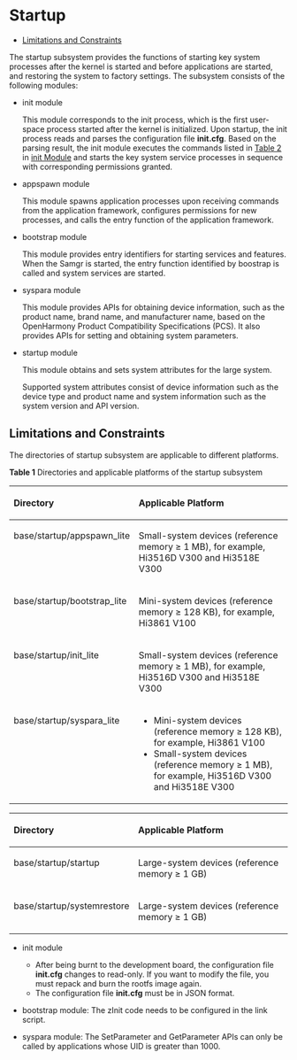 # Startup<a name="EN-US_TOPIC_0000001063402122"></a>

-   [Limitations and Constraints](#section2029921310472)

The startup subsystem provides the functions of starting key system processes after the kernel is started and before applications are started, and restoring the system to factory settings. The subsystem consists of the following modules:

-   init module

    This module corresponds to the init process, which is the first user-space process started after the kernel is initialized. Upon startup, the init process reads and parses the configuration file  **init.cfg**. Based on the parsing result, the init module executes the commands listed in  [Table 2](init-module.md#table122681439144112)  in  [init Module](init-module.md)  and starts the key system service processes in sequence with corresponding permissions granted.

-   appspawn module

    This module spawns application processes upon receiving commands from the application framework, configures permissions for new processes, and calls the entry function of the application framework.

-   bootstrap module

    This module provides entry identifiers for starting services and features. When the Samgr is started, the entry function identified by boostrap is called and system services are started.

-   syspara module

    This module provides APIs for obtaining device information, such as the product name, brand name, and manufacturer name, based on the OpenHarmony Product Compatibility Specifications \(PCS\). It also provides APIs for setting and obtaining system parameters.

-   startup module

    This module obtains and sets system attributes for the large system.

    Supported system attributes consist of device information such as the device type and product name and system information such as the system version and API version.


## Limitations and Constraints<a name="section2029921310472"></a>

The directories of startup subsystem are applicable to different platforms.

**Table  1**  Directories and applicable platforms of the startup subsystem

<a name="table2144134816420"></a>
<table><thead align="left"><tr id="row11143184819429"><th class="cellrowborder" valign="top" width="32%" id="mcps1.2.3.1.1"><p id="p014334816421"><a name="p014334816421"></a><a name="p014334816421"></a>Directory</p>
</th>
<th class="cellrowborder" valign="top" width="68%" id="mcps1.2.3.1.2"><p id="p21434480422"><a name="p21434480422"></a><a name="p21434480422"></a>Applicable Platform</p>
</th>
</tr>
</thead>
<tbody><tr id="row171431248114219"><td class="cellrowborder" valign="top" width="32%" headers="mcps1.2.3.1.1 "><p id="p214334884214"><a name="p214334884214"></a><a name="p214334884214"></a>base/startup/appspawn_lite</p>
</td>
<td class="cellrowborder" valign="top" width="68%" headers="mcps1.2.3.1.2 "><p id="p35161141183916"><a name="p35161141183916"></a><a name="p35161141183916"></a>Small-system devices (reference memory ≥ 1 MB), for example, Hi3516D V300 and Hi3518E V300</p>
</td>
</tr>
<tr id="row1814320488422"><td class="cellrowborder" valign="top" width="32%" headers="mcps1.2.3.1.1 "><p id="p1314315485427"><a name="p1314315485427"></a><a name="p1314315485427"></a>base/startup/bootstrap_lite</p>
</td>
<td class="cellrowborder" valign="top" width="68%" headers="mcps1.2.3.1.2 "><p id="p136879536392"><a name="p136879536392"></a><a name="p136879536392"></a>Mini-system devices (reference memory ≥ 128 KB), for example, Hi3861 V100</p>
</td>
</tr>
<tr id="row1114304818420"><td class="cellrowborder" align="left" valign="top" width="32%" headers="mcps1.2.3.1.1 "><p id="p181431448194220"><a name="p181431448194220"></a><a name="p181431448194220"></a>base/startup/init_lite</p>
</td>
<td class="cellrowborder" valign="top" width="68%" headers="mcps1.2.3.1.2 "><p id="p865161134018"><a name="p865161134018"></a><a name="p865161134018"></a>Small-system devices (reference memory ≥ 1 MB), for example, Hi3516D V300 and Hi3518E V300</p>
</td>
</tr>
<tr id="row2014324824218"><td class="cellrowborder" valign="top" width="32%" headers="mcps1.2.3.1.1 "><p id="p14143348184215"><a name="p14143348184215"></a><a name="p14143348184215"></a>base/startup/syspara_lite</p>
</td>
<td class="cellrowborder" valign="top" width="68%" headers="mcps1.2.3.1.2 "><a name="ul15501216165214"></a><a name="ul15501216165214"></a><ul id="ul15501216165214"><li>Mini-system devices (reference memory ≥ 128 KB), for example, Hi3861 V100</li><li>Small-system devices (reference memory ≥ 1 MB), for example, Hi3516D V300 and Hi3518E V300</li></ul>
</td>
</tr>
</tbody>
</table>

<a name="table199918224599"></a>
<table><thead align="left"><tr id="row69992022175918"><th class="cellrowborder" valign="top" width="32.36%" id="mcps1.1.3.1.1"><p id="p699919222593"><a name="p699919222593"></a><a name="p699919222593"></a>Directory</p>
</th>
<th class="cellrowborder" valign="top" width="67.64%" id="mcps1.1.3.1.2"><p id="p11999132285919"><a name="p11999132285919"></a><a name="p11999132285919"></a>Applicable Platform</p>
</th>
</tr>
</thead>
<tbody><tr id="row10019234596"><td class="cellrowborder" valign="top" width="32.36%" headers="mcps1.1.3.1.1 "><p id="p17042345911"><a name="p17042345911"></a><a name="p17042345911"></a>base/startup/startup</p>
</td>
<td class="cellrowborder" valign="top" width="67.64%" headers="mcps1.1.3.1.2 "><p id="p4092313592"><a name="p4092313592"></a><a name="p4092313592"></a>Large-system devices (reference memory ≥ 1 GB)</p>
</td>
</tr>
<tr id="row15052311597"><td class="cellrowborder" valign="top" width="32.36%" headers="mcps1.1.3.1.1 "><p id="p10019232591"><a name="p10019232591"></a><a name="p10019232591"></a>base/startup/systemrestore</p>
</td>
<td class="cellrowborder" valign="top" width="67.64%" headers="mcps1.1.3.1.2 "><p id="p90323125911"><a name="p90323125911"></a><a name="p90323125911"></a>Large-system devices (reference memory ≥ 1 GB)</p>
</td>
</tr>
</tbody>
</table>

-   init module
    -   After being burnt to the development board, the configuration file  **init.cfg**  changes to read-only. If you want to modify the file, you must repack and burn the rootfs image again.
    -   The configuration file  **init.cfg**  must be in JSON format.

-   bootstrap module: The zInit code needs to be configured in the link script.
-   syspara module: The SetParameter and GetParameter APIs can only be called by applications whose UID is greater than 1000.

